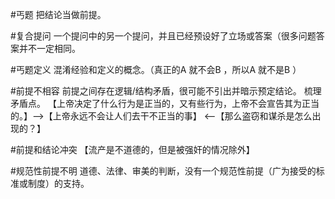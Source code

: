 #丐题
把结论当做前提。

#复合提问
一个提问中的另一个提问，并且已经预设好了立场或答案（很多问题答案并不一定相同。

#丐题定义
混淆经验和定义的概念。（真正的A 就不会B ，所以A 就不是B ）

#前提不相容
前提之间存在逻辑/结构矛盾，很可能不引出并暗示预定结论。
梳理矛盾点。
【上帝决定了什么行为是正当的，又有些行为，上帝不会宣告其为正当的。】-->【上帝永远不会让人们去干不正当的事】 <--【那么盗窃和谋杀是怎么出现的？】

#前提和结论冲突
【流产是不道德的，但是被强奸的情况除外】

#规范性前提不明
道德、法律、审美的判断，没有一个规范性前提（广为接受的标准或制度）的支持。

